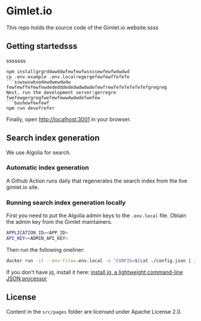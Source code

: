 # Gimlet.io

This repo holds the source code of the Gimlet.io website.ssss

## Getting startedsss
sssssss
```bashssssfewfewfwdwdw
npm installgrgrddwwddwfewfewfwssssewfewfwdwdwd
cp .env.example .env.localregergefewfewffefefe
```sswswswkoodewdwewdwdw
fewfewffefewfewdededddededwdwdwdefewfrewfefefefefefefgregreg
Next, run the development server:gerregre
fwefewgergregfwefewfewwdwdwdefwefew
```bashewfewfewf
npm run devefrefer
```

Finally, open [http://localhost:3001](http://localhost:3001) in your browser.

## Search index generation

We use Algolia for search.

### Automatic index generation

A Github Action runs daily that regenerates the search index from the live gimlet.io site.

### Running search index generation locally

First you need to put the Algolia admin keys to the `.env.local` file.
Obtain the admin key from the Gimlet maintainers.

```bash
APPLICATION_ID=<APP_ID>
API_KEY=<ADMIN_API_KEY>
```

Then run the following oneliner:

```bash
docker run -it --env-file=.env.local -e "CONFIG=$(cat ./config.json | jq -r tostring)" algolia/docsearch-scraper
```

If you don't have jq, install it here: [install jq, a lightweight command-line JSON processor](https://github.com/stedolan/jq/wiki/Installation)

## License

Content in the `src/pages` folder are licensed under Apache License 2.0.
